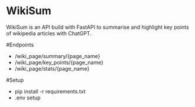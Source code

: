 # WikiSum
WikiSum is an API build with FastAPI to summarise and highlight key points of wikipedia articles with ChatGPT.

#Endpoints
* /wiki_page/summary/{page_name}
* /wiki_page/key_points/{page_name}
* /wiki_page/stats/{page_name}

#Setup
* pip install -r requirements.txt
* .env setup
